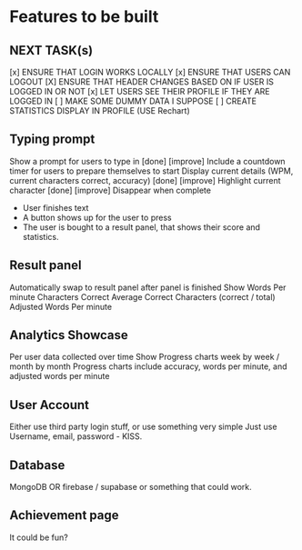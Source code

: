 # Features to be built

## NEXT TASK(s)

[x] ENSURE THAT LOGIN WORKS LOCALLY
[x] ENSURE THAT USERS CAN LOGOUT
[X] ENSURE THAT HEADER CHANGES BASED ON IF USER IS LOGGED IN OR NOT
[x] LET USERS SEE THEIR PROFILE IF THEY ARE LOGGED IN
[ ] MAKE SOME DUMMY DATA I SUPPOSE
[ ] CREATE STATISTICS DISPLAY IN PROFILE (USE Rechart)

## Typing prompt

Show a prompt for users to type in [done] [improve]
Include a countdown timer for users to prepare themselves to start
Display current details (WPM, current characters correct, accuracy) [done] [improve]
Highlight current character [done] [improve]
Disappear when complete

-   User finishes text
-   A button shows up for the user to press
-   The user is bought to a result panel, that shows their score and statistics.

## Result panel

Automatically swap to result panel after panel is finished
Show Words Per minute
Characters Correct
Average Correct Characters (correct / total)
Adjusted Words Per minute

## Analytics Showcase

Per user data collected over time
Show Progress charts week by week / month by month
Progress charts include accuracy, words per minute, and adjusted words per minute

## User Account

Either use third party login stuff, or use something very simple
Just use Username, email, password - KISS.

## Database

MongoDB OR firebase / supabase or something that could work.

## Achievement page

It could be fun?
